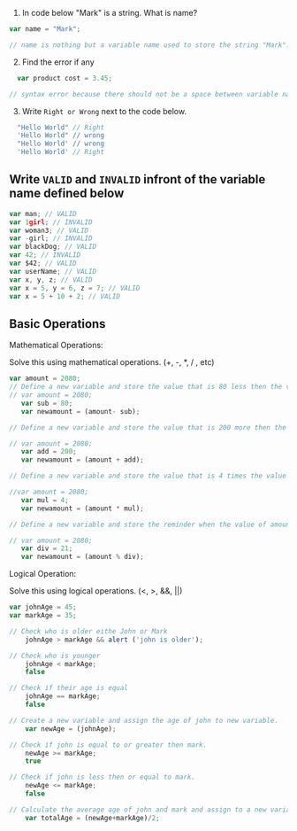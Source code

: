 1. In code below "Mark" is a string.  What is name?
```js
var name = "Mark";

// name is nothing but a variable name used to store the string "Mark".

```

2. Find the error if any
```js
  var product cost = 3.45;

// syntax error because there should not be a space between variable name.

```

3. Write `Right or Wrong` next to the code below.

```js
  "Hello World" // Right
  'Hello World" // wrong
  "Hello World' // wrong
  'Hello World' // Right
```

## Write `VALID` and `INVALID` infront of the variable name defined below
```js
var man; // VALID
var 1girl; // INVALID
var woman3; // VALID
var -girl; // INVALID
var blackDog; // VALID
var 42; // INVALID
var $42; // VALID
var userName; // VALID
var x, y, z; // VALID
var x = 5, y = 6, z = 7; // VALID
var x = 5 + 10 + 2; // VALID
```

## Basic Operations

Mathematical Operations:

Solve this using mathematical operations. (+, -, *, / , etc)

```js
var amount = 2080;
// Define a new variable and store the value that is 80 less then the value of amount.
// var amount = 2080;
   var sub = 80;
   var newamount = (amount- sub);

// Define a new variable and store the value that is 200 more then the value of amount.

// var amount = 2080;
   var add = 200;
   var newamount = (amount + add);

// Define a new variable and store the value that is 4 times the value of amount.

//var amount = 2080;
   var mul = 4;
   var newamount = (amount * mul);

// Define a new variable and store the reminder when the value of amount is  divided by 21.

// var amount = 2080;
   var div = 21;
   var newamount = (amount % div);
```

Logical Operation:

Solve this using logical operations. (<, >, &&, ||)

```js
var johnAge = 45;
var markAge = 35;

// Check who is older eithe John or Mark
    johnAge > markAge && alert ('john is older');

// Check who is younger
    johnAge < markAge;
    false

// Check if their age is equal
    johnAge == markAge;
    false

// Create a new variable and assign the age of john to new variable.
    var newAge = (johnAge);

// Check if john is equal to or greater then mark.
    newAge >= markAge;
    true

// Check if john is less then or equal to mark.
    newAge <= markAge;
    false

// Calculate the average age of john and mark and assign to a new variable.
    var totalAge = (newAge+markAge)/2;

```
